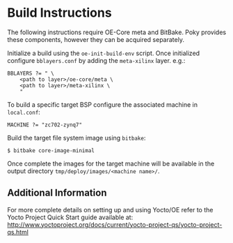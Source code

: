 Build Instructions
==================

The following instructions require OE-Core meta and BitBake. Poky provides these
components, however they can be acquired separately.

Initialize a build using the `oe-init-build-env` script. Once initialized
configure `bblayers.conf` by adding the `meta-xilinx` layer. e.g.:

	BBLAYERS ?= " \
		<path to layer>/oe-core/meta \
		<path to layer>/meta-xilinx \
		"

To build a specific target BSP configure the associated machine in `local.conf`:

	MACHINE ?= "zc702-zynq7"

Build the target file system image using `bitbake`:

	$ bitbake core-image-minimal

Once complete the images for the target machine will be available in the output
directory `tmp/deploy/images/<machine name>/`.

Additional Information
----------------------

For more complete details on setting up and using Yocto/OE refer to the Yocto
Project Quick Start guide available at:
	http://www.yoctoproject.org/docs/current/yocto-project-qs/yocto-project-qs.html

